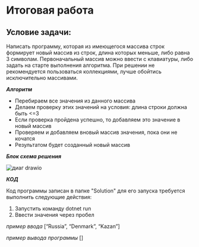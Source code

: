 # Итоговая работа 
## Условие задачи:
Написать программу, которая из имеющегося массива строк формирует новый массив из строк, длина которых меньше, либо равна 3 символам. Первоначальный массив можно ввести с клавиатуры, либо задать на старте выполнения алгоритма. При решении не рекомендуется пользоваться коллекциями, лучше обойтись исключительно массивами.

***Алгоритм***

* Перебираем все значения из данного массива
* Делаем проверку этих значений на условия: длина строки должна быть <=3
* Если проверка пройдена успешно, то добавляем это значение в новый массив
* Проверяем и добавляем вновый массив значения, пока они не кочатся 
* Результатом будет созданный новый массив

***Блок схема решения***

![диаг drawio](https://user-images.githubusercontent.com/115264632/207867836-24842bd2-539e-469a-8ade-4861b032f61a.png)

***КОД***

Код программы записан в папке "Solution" для его запуска требуется выполнить следующие действия: 

1. Запустить команду dotnet run
2. Ввести значения через пробел 

 *пример ввода* [“Russia”, “Denmark”, “Kazan”]
 
 *пример вывода программы* []
